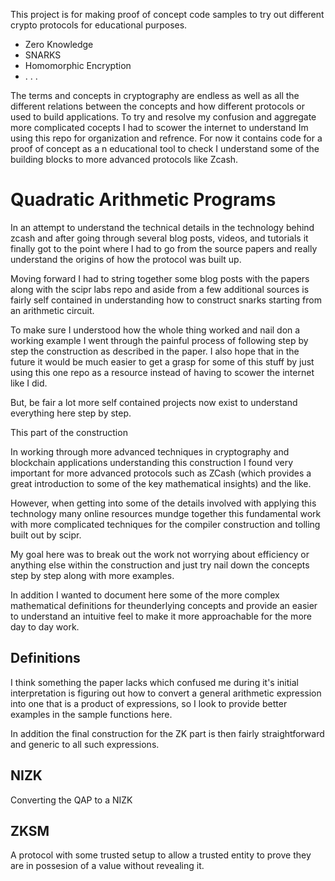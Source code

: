 This project is for making proof of concept code samples to try out different crypto protocols for educational purposes.

  * Zero Knowledge
  * SNARKS
  * Homomorphic Encryption
  * . . . 

The terms and concepts in cryptography are endless as well as all the different relations between the concepts and how
different protocols or used to build applications. To try and resolve my confusion and aggregate more complicated cocepts
I had to scower the internet to understand Im using this repo for organization and refrence. For now it contains code for
a proof of concept as a n educational tool to check I understand some of the building blocks to more advanced protocols
like Zcash.

# Quadratic Arithmetic Programs

In an attempt to understand the technical details in the technology behind zcash and after going through several blog posts, videos, and
tutorials it finally got to the point where I had to go from the source papers and really understand the origins of how the protocol was
built up.

Moving forward I had to string together some blog posts with the papers along with the scipr labs repo and aside from a few additional
sources is fairly self contained in understanding how to construct snarks starting from an arithmetic circuit.

To make sure I understood how the whole thing worked and nail don a working example I went through the painful process of following
step by step the construction as described in the paper. I also hope that in the future it would be much easier to get a grasp
for some of this stuff by just using this one repo as a resource instead of having to scower the internet like I did.

But, be fair a lot more self contained projects now exist to understand everything here step by step.


This part of the construction



In working through more advanced techniques in cryptography and blockchain applications understanding this construction
I found very important for more advanced protocols such as ZCash (which provides a great introduction to some of the key
mathematical insights) and the like.

However, when getting into some of the details involved with applying this technology many online resources mundge
together this fundamental work with more complicated techniques for the compiler construction and tolling built out by
scipr.

My goal here was to break out the work not worrying about efficiency or anything else within the construction and just
try nail down the concepts step by step along with more examples.

In addition I wanted to document here some of the more complex mathematical definitions for theunderlying concepts and
provide an easier to understand an intuitive feel to make it more approachable for the more day to day work.

## Definitions

I think something the paper lacks which confused me during it's initial interpretation is figuring out how to convert
a general arithmetic expression into one that is a product of expressions, so I look to provide better examples in the
sample functions here.

In addition the final construction for the ZK part is then fairly straightforward and generic to all such expressions.



## NIZK

Converting the QAP to a NIZK

## ZKSM

A protocol with some trusted setup to allow a trusted entity to prove
they are in possesion of a value without revealing it.
